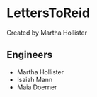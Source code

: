 # LettersToReid
Created by Martha Hollister

## Engineers
- Martha Hollister
- Isaiah Mann
- Maia Doerner
